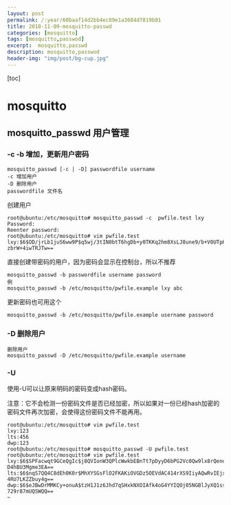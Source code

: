 ```yaml
---
layout: post
permalink: /:year/60baaf14d2bb4ec89e1a3684d7819b01
title: 2018-11-09-mosquitto-passwd
categories: [mosquitto]
tags: [mosquitto,passwod]
excerpt:  mosquitto,passwd
description: mosquitto,passwod
header-img: "img/post/bg-cup.jpg"
---
```


[toc]
# mosquitto

## mosquitto_passwd 用户管理

### -c -b 增加，更新用户密码

```
mosquitto_passwd [-c | -D] passwordfile username
-c 增加用户
-D 删除用户
passwordfile 文件名
```

创建用户
```
root@ubuntu:/etc/mosquitto# mosquitto_passwd -c  pwfile.test lxy
Password: 
Reenter password: 
root@ubuntu:/etc/mosquitto# vim pwfile.test         
lxy:$6$OD/jrLb1juS6ww9P$q5wj/3tIN0btT6hgDb+y0TKKq2hm8XsLJ8une9/b+V0UTpHzUZj09lHnXfa1Te+xG5kT2n0Ml
zbrW+4iwTRJTw==
```

直接创建带密码的用户，因为密码会显示在控制台，所以不推荐

```
mosquitto_passwd -b passwordfile username password 
例
mosquitto_passwd -b /etc/mosquitto/pwfile.example lxy abc
```

更新密码也可用这个
```
mosquitto_passwd -b /etc/mosquitto/pwfile.example username password 
```


### -D 删除用户

```
删除用户
mosquitto_passwd -D /etc/mosquitto/pwfile.example username
```

### -U

使用-U可以让原来明码的密码变成hash密码。

注意：它不会检测一份密码文件是否已经加密，所以如果对一份已经hash加密的密码文件再次加密，会使得这份密码文件不能再用。

```
root@ubuntu:/etc/mosquitto# vim pwfile.test 
lxy:123
lts:456
dwp:123
root@ubuntu:/etc/mosquitto# mosquitto_passwd -U pwfile.test 
root@ubuntu:/etc/mosquitto# vim pwfile.test 
lxy:$6$SPFacwqt9GCeQgIc$j8QVIonW3QPlcWwkbEBnTt7pDyyD6bPG2Vc0Qw9lx8rQenou0wrqQ+o9EiEZhZx3OhEuyaWzq
D4hBU3Mgme3EA==
lts:$6$nqS7QQ4C8dEh0K0r$MhXYSGsFlO2FKAKiOVGDz5OEVdAC414rXS9IiyAQwRvIEjxmwJbiw5AbhjSpnD2lJK2S9ETJ6
4RU7LKZZbuy4g==
dwp:$6$eJBwDrMMKCy+onuA$tzH1J1z6Jhd7qSHxkNXOIAfk4oG4YYIQOj05NGBlJyXQ1ssE+feidK0auDvgxm8OJvIBg6rA3
729r87mUQSWQQ==
~               
```


